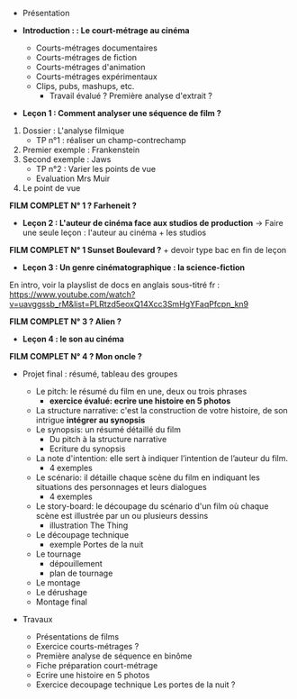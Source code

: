 - Présentation

- **Introduction :  : Le court-métrage au cinéma**
    - Courts-métrages documentaires
    - Courts-métrages de fiction
    - Courts-métrages d'animation
    - Courts-métrages expérimentaux
    - Clips, pubs, mashups, etc.
        - Travail évalué ? Première analyse d'extrait ?

- **Leçon 1 : Comment analyser une séquence de film ?**
1. Dossier : L'analyse filmique
     - TP n°1 : réaliser un champ-contrechamp
2. Premier exemple : Frankenstein
3. Second exemple : Jaws
     - TP n°2 : Varier les points de vue
     - Evaluation Mrs Muir
4. Le point de vue

**FILM COMPLET N° 1 ? Farheneit ?**

- **Leçon 2 : L'auteur de cinéma face aux studios de production**
     → Faire une seule leçon : l'auteur au cinéma + les studios

**FILM COMPLET N° 1 Sunset Boulevard ?** + devoir type bac en fin de leçon

- **Leçon 3 : Un genre cinématographique : la science-fiction**

En intro, voir la playslist de docs en anglais sous-titré fr : https://www.youtube.com/watch?v=uavggssb_rM&list=PLRtzd5eoxQ14Xcc3SmHgYFaqPfcpn_kn9 

**FILM COMPLET N° 3 ? Alien ?**

- **Leçon 4 : le son au cinéma**

**FILM COMPLET N° 4 ? Mon oncle ?**


- Projet final : résumé, tableau des groupes
    - Le pitch: le résumé du film en une, deux ou trois phrases
        - **exercice évalué: ecrire une histoire en 5 photos**
    - La structure narrative: c'est la construction de votre histoire, de son intrigue **intégrer au synopsis**
    - Le synopsis: un résumé détaillé du film
        - Du pitch à la structure narrative
        - Ecriture du synopsis
   -  La note d'intention: elle sert à indiquer l’intention de l’auteur du film.
        - 4 exemples
   - Le scénario: il détaille chaque scène du film en indiquant les situations des personnages et leurs dialogues
        - 4 exemples
   - Le story-board: le découpage du scénario d'un film où chaque scène est illustrée par un ou plusieurs dessins
        - illustration The Thing
   - Le découpage technique
        - exemple Portes de la nuit
   - Le tournage
        - dépouillement
        - plan de tournage
   - Le montage
    - Le dérushage
    - Montage final

- Travaux
    - Présentations de films
    - Exercice courts-métrages ?
    - Première analyse de séquence en binôme
    - Fiche préparation court-métrage
    - Ecrire une histoire en 5 photos
    - Exercice decoupage technique Les portes de la nuit ?
